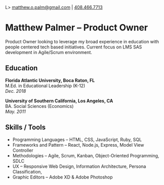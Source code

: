 L> [matthew.o.palm@gmail.com](mailto:matthew.o.palm@gmail.com) | 
[408.466.7713](tel:4084667713)

# Matthew Palmer &ndash; Product Owner

Product Owner looking to leverage my broad experience in education with people centered tech based initiatives. Current focus on LMS SAS development in Agile/Scrum environment. 

## Education
**Florida Atlantic University, Boca Raton, FL**  
M.Ed. in Educational Leadership (K-12)   
*Dec. 2018*  

**University of Southern California, Los Angeles, CA**  
BA. Social Sciences (Economics)   
*May. 2011*  

## Skills / Tools
- Programming Languages &ndash; HTML, CSS, JavaScript, Ruby, SQL
- Frameworks and Pattern &ndash; React, Node.js, Express, Model View Controller
- Methodologies &ndash; Agile, Scrum, Kanban, Object-Oriented Programming, SDLC
- UX &ndash; Responsive Web Design, Information Architecture, Persona Classification, 
- Graphic Editors &ndash; Adobe XD & Adobe Photoshop
